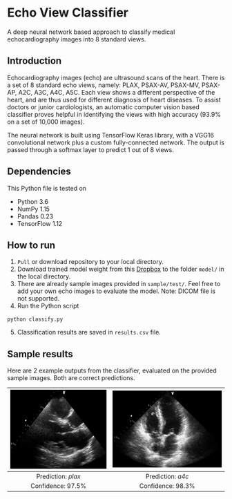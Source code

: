 # Echo View Classifier

A deep neural network based approach to classify medical echocardiography images into 8 standard views.

## Introduction

Echocardiography images (echo) are ultrasound scans of the heart. There is a set of 8 standard echo views, namely: PLAX, PSAX-AV, PSAX-MV, PSAX-AP, A2C, A3C, A4C, A5C. Each view shows a different perspective of the heart, and are thus used for different diagnosis of heart diseases. To assist doctors or junior cardiologists, an automatic computer vision based classifier proves helpful in identifying the views with high accuracy (93.9% on a set of 10,000 images).

The neural network is built using TensorFlow Keras library, with a VGG16 convolutional network plus a custom fully-connected network. The output is passed through a softmax layer to predict 1 out of 8 views.

## Dependencies

This Python file is tested on
- Python 3.6
- NumPy 1.15
- Pandas 0.23
- TensorFlow 1.12

## How to run

1. `Pull` or download repository to your local directory.
2. Download trained model weight from this [Dropbox](https://www.dropbox.com/s/948vur0ajbd165s/mymodel_echocv_500-500-8_adam_16_0.9394.h5?dl=0) to the folder `model/` in the local directory.
3. There are already sample images provided in `sample/test/`. Feel free to add your own echo images to evaluate the model. Note: DICOM file is not supported.
4. Run the Python script
```
python classify.py
```
5. Classification results are saved in `results.csv` file.

## Sample results

Here are 2 example outputs from the classifier, evaluated on the provided sample images. Both are correct predictions.

| ![](sample/test/plax.png) |  ![](sample/test/a4c.png) |
|:--:|:--:|
| Prediction: *plax* | Prediction: *a4c* |
| Confidence: 97.5% | Confidence: 98.3% |
